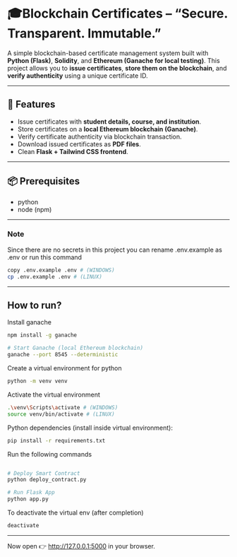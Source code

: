 # 🎓Blockchain Certificates – “Secure. Transparent. Immutable.”

A simple blockchain-based certificate management system built with **Python (Flask)**, **Solidity**, and **Ethereum (Ganache for local testing)**.
This project allows you to **issue certificates**, **store them on the blockchain**, and **verify authenticity** using a unique certificate ID.

---

## 🚀 Features
- Issue certificates with **student details, course, and institution**.
- Store certificates on a **local Ethereum blockchain (Ganache)**.
- Verify certificate authenticity via blockchain transaction.
- Download issued certificates as **PDF files**.
- Clean **Flask + Tailwind CSS frontend**.

---

## 📦 Prerequisites
- python
- node (npm)

---

### Note
Since there are no secrets in this project you can rename .env.example as .env or run this command
```bash
copy .env.example .env # (WINDOWS)
cp .env.example .env # (LINUX)
```

---

## How to run?
Install ganache
``` bash
npm install -g ganache
```

``` bash
# Start Ganache (local Ethereum blockchain)
ganache --port 8545 --deterministic
```

Create a virtual environment for python
```bash
python -m venv venv
```

Activate the virtual environment
``` bash
.\venv\Scripts\activate # (WINDOWS)
source venv/bin/activate # (LINUX)
```

Python dependencies (install inside virtual environment):
``` bash
pip install -r requirements.txt
```
 Run the following commands
```bash

# Deploy Smart Contract
python deploy_contract.py

# Run Flask App
python app.py
```

To deactivate the virtual env (after completion)
``` bash
deactivate
```

---

Now open 👉 http://127.0.0.1:5000 in your browser.